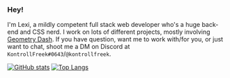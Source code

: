 ### Hey!
I'm Lexi, a mildly competent full stack web developer who's a huge back-end and CSS nerd.
I work on lots of different projects, mostly involving [Geometry Dash](https://geometrydashcontent.com/).
If you have question, want me to work with/for you, or just want to chat, shoot me a DM on Discord at `KontrollFreek#0643`/`@kontrollfreek`.

[![GitHub stats](https://github-readme-stats.vercel.app/api?username=kontrollfreek&show_icons=true&theme=dracula&hide_border=true)](https://github.com/anuraghazra/github-readme-stats) [![Top Langs](https://github-readme-stats.vercel.app/api/top-langs/?username=kontrollfreek&show_icons=true&theme=dracula&hide_border=true&card_width=240&layout=compact)](https://github.com/anuraghazra/github-readme-stats)
